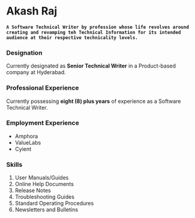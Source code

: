 # Akash Raj

**```A Software Technical Writer by profession whose life revolves around creating and revamping teh Technical Information for its intended audience at their respective technicality levels.```**

### Designation

Currently designated as **Senior Technical Writer** in a Product-based company at Hyderabad.

### Professional Experience

Currently possessing **eight (8) plus years** of experience as a Software Technical Writer.

### Employment Experience

*  Amphora
*  ValueLabs
*  Cyient

### Skills

1. User Manuals/Guides
1. Online Help Documents
1. Release Notes
1. Troubleshooting Guides
1. Standard Operating Procedures
1. Newsletters and Bulletins

